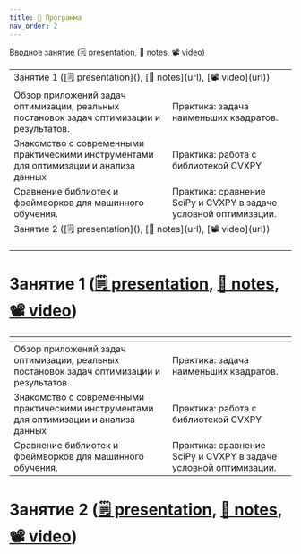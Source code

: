 ```yaml
---
title: 🚀 Программа
nav_order: 2
---
```


Вводное занятие ([🗒️ presentation](), [📝 notes](url), [📽 video](url))

<table>
    <tr>
        <td colspan="2">Занятие 1 ([🗒️ presentation](), [📝 notes](url), [📽 video](url))</td>
    </tr>
    <tr>
        <td>Обзор приложений задач оптимизации, реальных постановок задач оптимизации и результатов.</td>
        <td>Практика: задача наименьших квадратов. </td>
    </tr>
    <tr>
        <td>Знакомство с современными практическими инструментами для оптимизации и анализа данных</td>
        <td>Практика: работа с библиотекой CVXPY </td>
    </tr>
    <tr>
        <td>Сравнение библиотек и фреймворков для машинного обучения.</td>
        <td>Практика: сравнение SciPy и CVXPY в задаче условной оптимизации.</td>
    </tr>
    <tr>
        <td colspan="2">Занятие 2 ([🗒️ presentation](), [📝 notes](url), [📽 video](url))</td>
    </tr>
    <tr>
        <td></td>
        <td></td>
    </tr>
    <tr>
        <td></td>
        <td></td>
    </tr>
    <tr>
        <td></td>
        <td></td>
    </tr>
</table>

# Занятие 1 ([🗒️ presentation](), [📝 notes](url), [📽 video](url))

| <!-- -->    | <!-- -->    |
|-------------|-------------|
| Обзор приложений задач оптимизации, реальных постановок задач оптимизации и результатов.    | Практика: задача наименьших квадратов.      |
| Знакомство с современными практическими инструментами для оптимизации и анализа данных   | Практика: работа с библиотекой CVXPY       |
| Сравнение библиотек и фреймворков для машинного обучения.         | Практика: сравнение SciPy и CVXPY в задаче условной оптимизации.         |

# Занятие 2 ([🗒️ presentation](), [📝 notes](url), [📽 video](url))

